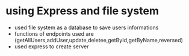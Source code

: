# using Express and file system
- used file system as a database to save users informations
- functions of endpoints used are (getAllUsers,addUser,update,deletee,getById,getByName,reversed)
- used express to create server 
